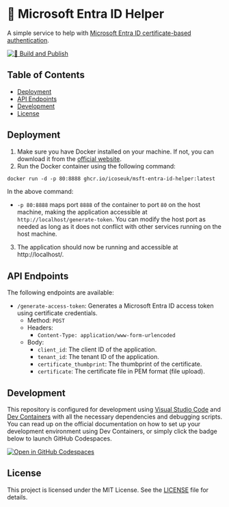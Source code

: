 # 🔑 Microsoft Entra ID Helper

A simple service to help with [Microsoft Entra ID certificate-based authentication](https://learn.microsoft.com/en-us/entra/identity-platform/certificate-credentials).

[![🚀 Build and Publish](https://github.com/icoseuk/msft-entra-id-helper/actions/workflows/build.yml/badge.svg)](https://github.com/icoseuk/msft-entra-id-helper/actions/workflows/build.yml)

## Table of Contents

- [Deployment](#deployment)
- [API Endpoints](#api-endpoints)
- [Development](#development)
- [License](#license)


## Deployment

1. Make sure you have Docker installed on your machine. If not, you can download it from the [official website](https://www.docker.com/products/docker-desktop).
1. Run the Docker container using the following command:

```dockerfile
docker run -d -p 80:8888 ghcr.io/icoseuk/msft-entra-id-helper:latest
```

In the above command:

- `-p 80:8888` maps port `8888` of the container to port `80` on the host machine, making the application accessible at `http://localhost/generate-token`. You can modify the host port as needed as long as it does not conflict with other services running on the host machine.

3. The application should now be running and accessible at http://localhost/.

## API Endpoints

The following endpoints are available:

- `/generate-access-token`: Generates a Microsoft Entra ID access token using certificate credentials.
  - Method: `POST`
  - Headers:
    - `Content-Type: application/www-form-urlencoded`
  - Body:
    - `client_id`: The client ID of the application.
    - `tenant_id`: The tenant ID of the application.
    - `certificate_thumbprint`: The thumbprint of the certificate.
    - `certificate`: The certificate file in PEM format (file upload).

## Development

This repository is configured for development using [Visual Studio Code](https://code.visualstudio.com) and  [Dev Containers](https://code.visualstudio.com/docs/remote/containers) with all the necessary dependencies and debugging scripts. You can read up on the official documentation on how to set up your development environment using Dev Containers, or simply click the badge below to launch GitHub Codespaces.

[![Open in GitHub Codespaces](https://github.com/codespaces/badge.svg)](https://codespaces.new/icoseuk/msft-entra-id-helper)

## License

This project is licensed under the MIT License. See the [LICENSE](LICENSE.md) file for details.